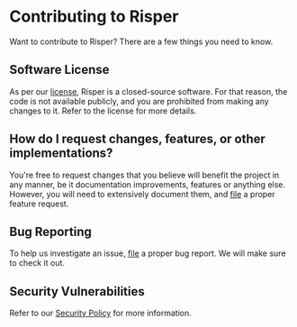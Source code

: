 # Contributing to Risper

Want to contribute to Risper? There are a few things you need to know.  

## Software License
As per our [license](https://github.com/Synnech/risper/blob/main/LICENSE.md), Risper is a closed-source software. For that reason, the code is not available publicly, and you are prohibited from making any changes to it. Refer to the license for more details.

## How do I request changes, features, or other implementations?
You're free to request changes that you believe will benefit the project in any manner, be it documentation improvements, features or anything else. However, you will need to extensively document them, and [file](https://github.com/Synnech/risper/issues/new/choose) a proper feature request.

## Bug Reporting
To help us investigate an issue, [file](https://github.com/Synnech/risper/issues/new/choose) a proper bug report. We will make sure to check it out.

## Security Vulnerabilities
Refer to our [Security Policy](https://github.com/Synnech/risper/security/policy) for more information.
